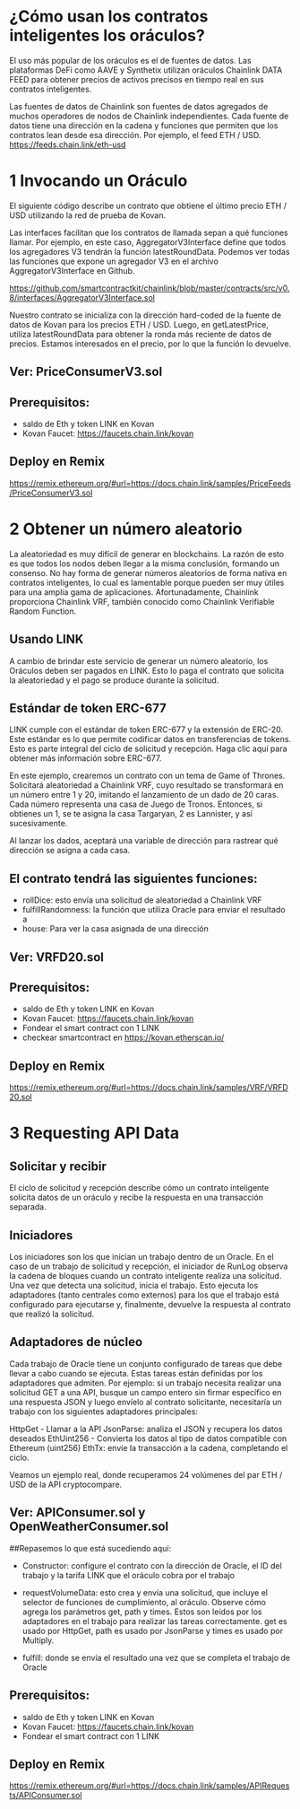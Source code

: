 # ¿Cómo usan los contratos inteligentes los oráculos?

El uso más popular de los oráculos es el de fuentes de datos. Las plataformas DeFi como AAVE y Synthetix utilizan oráculos Chainlink DATA FEED para obtener precios de activos precisos en tiempo real en sus contratos inteligentes.

Las fuentes de datos de Chainlink son fuentes de datos agregados de muchos operadores de nodos de Chainlink independientes. Cada fuente de datos tiene una dirección en la cadena y funciones que permiten que los contratos lean desde esa dirección. Por ejemplo, el feed ETH / USD.
https://feeds.chain.link/eth-usd


# 1 Invocando un Oráculo

El siguiente código describe un contrato que obtiene el último precio ETH / USD utilizando la red de prueba de Kovan.

Las interfaces facilitan que los contratos de llamada sepan a qué funciones llamar. Por ejemplo, en este caso, AggregatorV3Interface define que todos los agregadores V3 tendrán la función latestRoundData. Podemos ver todas las funciones que expone un agregador V3 en el archivo AggregatorV3Interface en Github.

https://github.com/smartcontractkit/chainlink/blob/master/contracts/src/v0.8/interfaces/AggregatorV3Interface.sol

Nuestro contrato se inicializa con la dirección hard-coded de la fuente de datos de Kovan para los precios ETH / USD. Luego, en getLatestPrice, utiliza latestRoundData para obtener la ronda más reciente de datos de precios. Estamos interesados en el precio, por lo que la función lo devuelve.

## Ver: PriceConsumerV3.sol

## Prerequisitos: 
- saldo de Eth y token LINK en Kovan
- Kovan Faucet:  https://faucets.chain.link/kovan

## Deploy en Remix
https://remix.ethereum.org/#url=https://docs.chain.link/samples/PriceFeeds/PriceConsumerV3.sol


# 2 Obtener un número aleatorio

La aleatoriedad es muy difícil de generar en blockchains. La razón de esto es que todos los nodos deben llegar a la misma conclusión, formando un consenso. No hay forma de generar números aleatorios de forma nativa en contratos inteligentes, lo cual es lamentable porque pueden ser muy útiles para una amplia gama de aplicaciones. Afortunadamente, Chainlink proporciona Chainlink VRF, también conocido como Chainlink Verifiable Random Function.

## Usando LINK
A cambio de brindar este servicio de generar un número aleatorio, los Oráculos deben ser pagados en LINK. Esto lo paga el contrato que solicita la aleatoriedad y el pago se produce durante la solicitud.

## Estándar de token ERC-677
LINK cumple con el estándar de token ERC-677 y la extensión de ERC-20. Este estándar es lo que permite codificar datos en transferencias de tokens. Esto es parte integral del ciclo de solicitud y recepción. Haga clic aquí para obtener más información sobre ERC-677.

En este ejemplo, crearemos un contrato con un tema de Game of Thrones. Solicitará aleatoriedad a Chainlink VRF, cuyo resultado se transformará en un número entre 1 y 20, imitando el lanzamiento de un dado de 20 caras. Cada número representa una casa de Juego de Tronos. Entonces, si obtienes un 1, se te asigna la casa Targaryan, 2 es Lannister, y así sucesivamente.

Al lanzar los dados, aceptará una variable de dirección para rastrear qué dirección se asigna a cada casa.

## El contrato tendrá las siguientes funciones:

- rollDice: esto envía una solicitud de aleatoriedad a Chainlink VRF
- fulfillRandomness: la función que utiliza Oracle para enviar el resultado a
- house: Para ver la casa asignada de una dirección

## Ver: VRFD20.sol

## Prerequisitos: 
- saldo de Eth y token LINK en Kovan
- Kovan Faucet:  https://faucets.chain.link/kovan
- Fondear el smart contract con 1 LINK
- checkear smartcontract en https://kovan.etherscan.io/


## Deploy en Remix
https://remix.ethereum.org/#url=https://docs.chain.link/samples/VRF/VRFD20.sol


# 3 Requesting API Data

## Solicitar y recibir
El ciclo de solicitud y recepción describe cómo un contrato inteligente solicita datos de un oráculo y recibe la respuesta en una transacción separada.

## Iniciadores
Los iniciadores son los que inician un trabajo dentro de un Oracle. En el caso de un trabajo de solicitud y recepción, el iniciador de RunLog observa la cadena de bloques cuando un contrato inteligente realiza una solicitud. Una vez que detecta una solicitud, inicia el trabajo. Esto ejecuta los adaptadores (tanto centrales como externos) para los que el trabajo está configurado para ejecutarse y, finalmente, devuelve la respuesta al contrato que realizó la solicitud.

## Adaptadores de núcleo
Cada trabajo de Oracle tiene un conjunto configurado de tareas que debe llevar a cabo cuando se ejecuta. Estas tareas están definidas por los adaptadores que admiten. Por ejemplo: si un trabajo necesita realizar una solicitud GET a una API, busque un campo entero sin firmar específico en una respuesta JSON y luego envíelo al contrato solicitante, necesitaría un trabajo con los siguientes adaptadores principales:

HttpGet - Llamar a la API
JsonParse: analiza el JSON y recupera los datos deseados
EthUint256 - Convierta los datos al tipo de datos compatible con Ethereum (uint256)
EthTx: envíe la transacción a la cadena, completando el ciclo.

Veamos un ejemplo real, donde recuperamos 24 volúmenes del par ETH / USD de la API cryptocompare.

## Ver: APIConsumer.sol y OpenWeatherConsumer.sol

##Repasemos lo que está sucediendo aquí:

- Constructor: configure el contrato con la dirección de Oracle, el ID del trabajo y la tarifa LINK que el oráculo cobra por el trabajo

- requestVolumeData: esto crea y envía una solicitud, que incluye el selector de funciones de cumplimiento, al oráculo. Observe cómo agrega los parámetros get, path y times. Estos son leídos por los adaptadores en el trabajo para realizar las tareas correctamente. get es usado por HttpGet, path es usado por JsonParse y times es usado por Multiply.

- fulfill: donde se envía el resultado una vez que se completa el trabajo de Oracle


## Prerequisitos: 
- saldo de Eth y token LINK en Kovan
- Kovan Faucet:  https://faucets.chain.link/kovan
- Fondear el smart contract con 1 LINK

## Deploy en Remix
https://remix.ethereum.org/#url=https://docs.chain.link/samples/APIRequests/APIConsumer.sol
